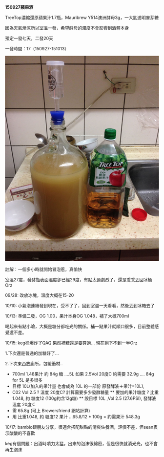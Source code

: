 **150927蘋果酒**

TreeTop濃縮還原蘋果汁1.7瓶，Mauribrew Y514澳洲酵母3g，一大匙透明麥芽糖

因為天氣漸涼所以室溫一發，希望酵母的濁度不會影響到酒體本身

預定一發七天，二發20天

一發時間：17（150927-151013）

![](../img/test3.jpg)

註解：一個多小時就開始冒泡惹，真愉快

室溫27度，發酵瓶表面溫度卻已經29度，有點太過劇烈了，還是乖乖丟回冰桶Orz

09/28: 改放冰塊，溫度大概在15-20

10/10: 小氣泡連續發到現在，受不了了，回到室溫一天看看，然後丟到冰箱去了

10/13: 準備二發，OG 1.00，果汁本身OG 1.048，補了大概700ml

喝起來有點小嗆，大概是糖分都吃光的關係。補一點果汁就順口很多，目前整體感覺還不差。

10/15: keg桶爆炸了QAQ 果然補糖還是要算過... 現在剩下不到一半Orz

1.下次還是普通的加糖好了...

2.下次東西放廁所，包緩衝材..

*   700ml 1.48果汁 約 84g 糖 ....5L 如果 2.5Vol 20度C 約需要 32.9g .... 84g for 5L 是多很多
*   目標 10L(加入的果汁量 也會成為 10L 的一部份 原發酵液＋果汁=10L),
*   C02 Vol 2.5 ? 溫度 20度C? 計算需要多少發酵糖量
**   要加的果汁糖度 ? 比重1.048, 約 糖度12 (100g約含12g糖) 
**   設目標 10L ,Vol 2.5 (27.6PSI), 發酵液溫度 20度Ｃ
*   需 65.8g (可上 Brewersfriend 網站計算)
*   用 比重1.048, 約 糖度12 果汁 ...65.8/12 * 100g = 約需果汁 548.3g

10/17: bambio跟朋友分享，很適合搭配甜點的清爽佐餐酒，評價不差，但sean表示酸酸的不喜歡

keg有個問題：出酒時噴力太猛，出來的泡沫很綿密，但是很快就消光光，也不會再生泡沫
